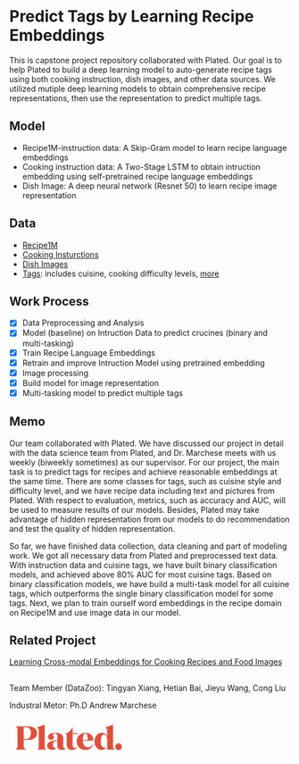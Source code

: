 # Predict Tags by Learning Recipe Embeddings  

This is capstone project repository collaborated with Plated. Our goal is to help Plated to build a deep learning model to auto-generate recipe tags using both cooking instruction, dish images, and other data sources. We utilized mutiple deep learning models to obtain comprehensive recipe representations, then use the representation to predict multiple tags. 

## Model
* Recipe1M-instruction data: A Skip-Gram model to learn recipe language embeddings 
* Cooking instruction data: A Two-Stage LSTM to obtain intruction embedding using self-pretrained recipe language embeddings
* Dish Image: A deep neural network (Resnet 50) to learn recipe image representation

## Data
* [Recipe1M](http://im2recipe.csail.mit.edu/dataset/download/)
* [Cooking Insturctions](/data/data_sample.pdf)
* [Dish Images](/data/data_sample.pdf)
* [Tags](/data/Tags_structure_self.csv): includes cuisine, cooking difficulty levels, [more](/data/Tags_structure_self.csv)

## Work Process 
- [x] Data Preprocessing and Analysis
- [x] Model (baseline) on Intruction Data to predict crucines (binary and multi-tasking) 
- [x] Train Recipe Language Embeddings
- [x] Retrain and improve Intruction Model using pretrained embedding
- [x] Image processing
- [x] Build model for image representation 
- [x] Multi-tasking model to predict multiple tags

## Memo
Our team collaborated with Plated. We have discussed our project in detail with the data science team from Plated, and Dr. Marchese meets with us weekly (biweekly  sometimes)  as our supervisor.  For our project, the main task is to predict tags for recipes and achieve reasonable embeddings at the same time. There are some classes for tags, such as cuisine style and difficulty level, and we have recipe data including text and pictures from Plated. With respect to evaluation, metrics, such as accuracy and AUC, will be used to measure results of our models. Besides, Plated may take advantage of hidden representation from our models to do recommendation and test the quality of hidden representation. 

So far, we have finished data collection, data cleaning and part of modeling work. We got all necessary data from Plated and preprocessed text data. With instruction data and cuisine tags, we have built binary classification models, and achieved above 80% AUC for most cuisine tags. Based on binary classification models, we have build a multi-task model for all cuisine tags, which outperforms the single binary classification model for some tags. Next, we plan to train ourself word embeddings in the recipe domain on Recipe1M and use image data in our model. 

## Related Project 
[Learning Cross-modal Embeddings for Cooking Recipes and Food Images](http://pic2recipe.csail.mit.edu)

## 
Team Member (DataZoo): Tingyan Xiang, Hetian Bai, Jieyu Wang, Cong Liu

Industral Metor: Ph.D Andrew Marchese 

![Logo](pics/logo_image.png) 
